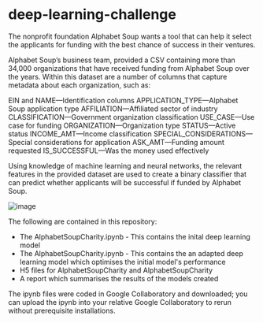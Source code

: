 # deep-learning-challenge

The nonprofit foundation Alphabet Soup wants a tool that can help it select the applicants for funding with the best chance of success in their ventures. 

Alphabet Soup’s business team, provided a CSV containing more than 34,000 organizations that have received funding from Alphabet Soup over the years. Within this dataset are a number of columns that capture metadata about each organization, such as:

EIN and NAME—Identification columns
APPLICATION_TYPE—Alphabet Soup application type
AFFILIATION—Affiliated sector of industry
CLASSIFICATION—Government organization classification
USE_CASE—Use case for funding
ORGANIZATION—Organization type
STATUS—Active status
INCOME_AMT—Income classification
SPECIAL_CONSIDERATIONS—Special considerations for application
ASK_AMT—Funding amount requested
IS_SUCCESSFUL—Was the money used effectively

Using knowledge of machine learning and neural networks, the relevant features in the provided dataset are used to create a binary classifier that can predict whether applicants will be successful if funded by Alphabet Soup.

![image](https://github.com/lishanisrikaran/deep-learning-challenge/assets/126973634/0bb57403-28b5-4f3b-b68a-d8fef524e155)

The following are contained in this repository:
- The AlphabetSoupCharity.ipynb - This contains the inital deep learning model
- The AlphabetSoupCharity.ipynb - This contains the an adapted deep learning model which optimises the initial model's performance
- H5 files for AlphabetSoupCharity and AlphabetSoupCharity
- A report which summarises the results of the models created

The ipynb files were coded in Google Collaboratory and downloaded; you can upload the ipynb into your relative Google Collaboratory to rerun without prerequisite installations.
